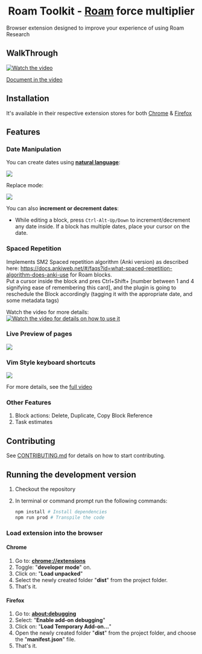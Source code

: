 <div align="center">

# Roam Toolkit - [Roam](https://roamresearch.com) force multiplier

</div>

Browser extension designed to improve your experience of using Roam Research

## WalkThrough

[![Watch the video](https://img.youtube.com/vi/llP-3AqFGL8/maxresdefault.jpg)](https://youtu.be/llP-3AqFGL8)

[Document in the video](./media/walkthough_0.1.md)

## Installation
It's available in their respective extension stores for both [Chrome](https://chrome.google.com/webstore/detail/roam-toolkit/ebckolanhdjilblnkcgcgifaikppnhba)  & [Firefox](https://addons.mozilla.org/en-US/firefox/addon/roam-toolkit/)

## Features

### Date Manipulation

You can create dates using [**natural language**](https://github.com/wanasit/chrono):

![](./media/fuzzy_date.gif)

Replace mode: 

![](.media/fuzzy_date_replace.gif)

You can also **increment or decrement dates**:

* While editing a block, press `Ctrl-Alt-Up/Down` to increment/decrement any date inside. If a block has multiple dates, place your cursor on the date.
    
### Spaced Repetition

Implements SM2 Spaced repetition algorithm (Anki version) as described here: https://docs.ankiweb.net/#/faqs?id=what-spaced-repetition-algorithm-does-anki-use for Roam blocks.  
Put a cursor inside the block and pres Ctrl+Shift+ [number between 1 and 4 signifying ease of remembering this card], and the plugin is going to reschedule the Block accordingly (tagging it with the appropriate date, and some metadata tags)

Watch the video for more details:
[![Watch the video for details on how to use it](https://img.youtube.com/vi/08o8q_bOedw/maxresdefault.jpg)](https://youtu.be/08o8q_bOedw)

### Live Preview of pages

![](./media/live_preview.gif)

### Vim Style keyboard shortcuts

![](./media/vim_demo.gif)

For more details, see the [full video](https://youtu.be/ZxtT05CjOyo)

### Other Features

1. Block actions: Delete, Duplicate, Copy Block Reference
1. Task estimates

## Contributing

See [CONTRIBUTING.md](./CONTRIBUTING.md) for details on how to start contributing.

## Running the development version

1. Checkout the repository

2. In terminal or command prompt run the following commands:

    ```bash
    npm install # Install dependencies
    npm run prod # Transpile the code
    ```

### Load extension into the browser

#### Chrome
1. Go to: [**chrome://extensions**](chrome://extensions)
2. Toggle: "**developer mode**" on.
3. Click on: "**Load unpacked**"
4. Select the newly created folder "**dist**" from the project folder.
5. That's it.

#### Firefox
1. Go to: [**about:debugging**](about:debugging)
2. Select: "**Enable add-on debugging**"
3. Click on: "**Load Temporary Add-on…**"
4. Open the newly created folder "**dist**" from the project folder, and choose the "**manifest.json**" file.
5. That's it.
